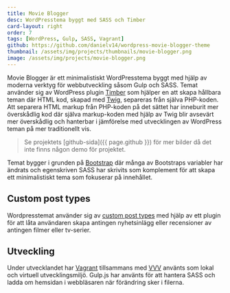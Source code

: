 ```yaml
---
title: Movie Blogger
desc: WordPresstema byggt med SASS och Timber
card-layout: right
order: 7
tags: [WordPress, Gulp, SASS, Vagrant]
github: https://github.com/danielv14/wordpress-movie-blogger-theme
thumbnail: /assets/img/projects/thumbnails/movie-blogger.png
image: /assets/img/projects/movie-blogger.png
---
```

Movie Blogger är ett minimalistiskt WordPresstema byggt med hjälp av moderna verktyg för webbutveckling såsom Gulp och SASS. Temat använder sig av WordPress plugin [Timber](https://upstatement.com/timber/) som hjälper en att skapa hållbara teman där HTML kod, skapad med [Twig](http://twig.sensiolabs.org/), separeras från själva PHP-koden. Att separera HTML markup från PHP-koden på det sättet har inneburit mer överskådlig kod där själva markup-koden med hjälp av Twig blir avsevärt mer överskådlig och hanterbar i jämförelse med utvecklingen av WordPress teman på mer traditionellt vis.

> Se projektets [github-sida]({{ page.github }}) för mer bilder då det inte finns någon demo för projektet.

Temat bygger i grunden på [Bootstrap](http://getbootstrap.com/) där många av Bootstraps variabler har ändrats och egenskriven SASS har skrivits som komplement för att skapa ett minimalistiskt tema som fokuserar på innehållet.

## Custom post types
Wordpresstemat använder sig av [custom post types](https://codex.wordpress.org/Post_Types) med hjälp av ett plugin för att låta användaren skapa antingen nyhetsinlägg eller recensioner av antingen filmer eller tv-serier.

## Utveckling
Under utvecklandet har [Vagrant](https://www.vagrantup.com/) tillsammans med [VVV](https://github.com/Varying-Vagrant-Vagrants/VVV) använts som lokal och virtuell utvecklingsmiljö. Gulp.js har använts för att hantera SASS och ladda om hemsidan i webbläsaren när förändring sker i filerna.
